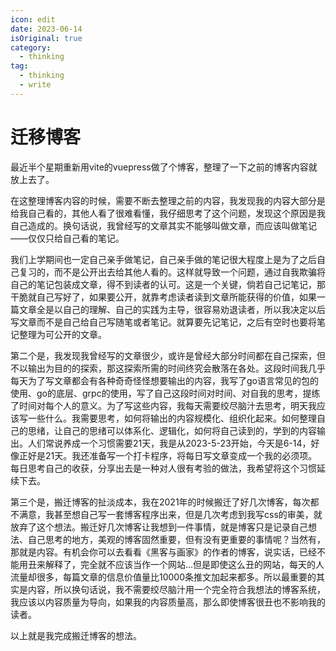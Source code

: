 ```yaml
---
icon: edit
date: 2023-06-14
isOriginal: true
category:
  - thinking
tag:
  - thinking
  - write
---
```


# 迁移博客

最近半个星期重新用vite的vuepress做了个博客，整理了一下之前的博客内容就放上去了。

在这整理博客内容的时候，需要不断去整理之前的内容，我发现我的内容大部分是给我自己看的，其他人看了很难看懂，我仔细思考了这个问题，发现这个原因是我自己造成的。换句话说，我曾经写的文章其实不能够叫做文章，而应该叫做笔记——仅仅只给自己看的笔记。

我们上学期间也一定自己亲手做笔记，自己亲手做的笔记很大程度上是为了之后自己复习的，而不是公开出去给其他人看的。这样就导致一个问题，通过自我欺骗将自己的笔记包装成文章，得不到读者的认可。这是一个关键，倘若自己记笔记，那干脆就自己写好了，如果要公开，就靠考虑读者读到文章所能获得的价值，如果一篇文章全是以自己的理解、自己的实践为主导，很容易劝退读者，所以我决定以后写文章而不是自己给自己写随笔或者笔记。就算要先记笔记，之后有空时也要将笔记整理为可公开的文章。

第二个是，我发现我曾经写的文章很少，或许是曾经大部分时间都在自己探索，但不以输出为目的的探索，那这探索所需的时间终究会散落在各处。这段时间我几乎每天为了写文章都会有各种奇奇怪怪想要输出的内容，我写了go语言常见的包的使用、go的底层、grpc的使用，写了自己这段时间对时间、对自我的思考，提练了时间对每个人的意义。为了写这些内容，我每天需要绞尽脑汁去思考，明天我应该写一些什么。我需要思考，如何将输出的内容规模化、组织化起来。如何整理自己的思绪，让自己的思绪可以体系化、逻辑化，如何将自己读到的，学到的内容输出。人们常说养成一个习惯需要21天，我是从2023-5-23开始，今天是6-14，好像正好是21天。我还准备写一个打卡程序，将每日写文章变成一个我的必须项。每日思考自己的收获，分享出去是一种对人很有考验的做法，我希望将这个习惯延续下去。

第三个是，搬迁博客的扯淡成本，我在2021年的时候搬迁了好几次博客，每次都不满意，我甚至想自己写一套博客程序出来，但是几次考虑到我写css的审美，就放弃了这个想法。搬迁好几次博客让我想到一件事情，就是博客只是记录自己想法、自己思考的地方，美观的博客固然重要，但有没有更重要的事情呢？当然有，那就是内容。有机会你可以去看看《黑客与画家》的作者的博客，说实话，已经不能用丑来解释了，完全就不应该当作一个网站…但是即使这么丑的网站，每天的人流量却很多，每篇文章的信息价值量比10000条推文加起来都多。所以最重要的其实是内容，所以换句话说，我不需要绞尽脑汁用一个完全符合我想法的博客系统，我应该以内容质量为导向，如果我的内容质量高，那么即使博客很丑也不影响我的读者。

以上就是我完成搬迁博客的想法。